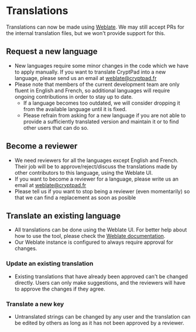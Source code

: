 # Translations

Translations can now be made using [Weblate](https://weblate.cryptpad.fr). We may still accept PRs for the internal translation files, but we won't provide support for this.

## Request a new language

* New languages require some minor changes in the code which we have to apply manually. If you want to translate CryptPad into a new language, please send us an email at weblate@cryptpad.fr
* Please note that members of the current development team are only fluent in English and French, so additional languages will require ongoing contributions in order to stay up to date.
  * If a language becomes too outdated, we will consider dropping it from the available language until it is fixed.
  * Please refrain from asking for a new language if you are not able to provide a sufficiently translated version and maintain it or to find other users that can do so.

## Become a reviewer

* We need reviewers for all the languages except English and French. Their job will be to approve/reject/discuss the translations made by other contributors to this language, using the Weblate UI.
* If you want to become a reviewer for a language, please write us an email at weblate@cryptpad.fr
* Please tell us if you want to stop being a reviewer (even momentarily) so that we can find a replacement as soon as posible

## Translate an existing language

* All translations can be done using the Weblate UI. For better help about how to use the tool, please check the [Weblate documentation](https://docs.weblate.org/en/latest/).
* Our Weblate instance is configured to always require approval for changes.

### Update an existing translation

* Existing translations that have already been approved can't be changed directly. Users can only make suggestions, and the reviewers will have to approve the changes if they agree.

### Translate a new key

* Untranslated strings can be changed by any user and the translation can be edited by others as long as it has not been approved by a reviewer.

